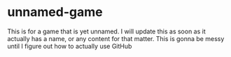 # unnamed-game
This is for a game that is yet unnamed. I will update this as soon as it actually has a name, or any content for that matter. This is gonna be messy until I figure out how to actually use GitHub
